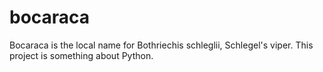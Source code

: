 # bocaraca
Bocaraca is the local name for Bothriechis schleglii, Schlegel's viper. This project is something about Python.
